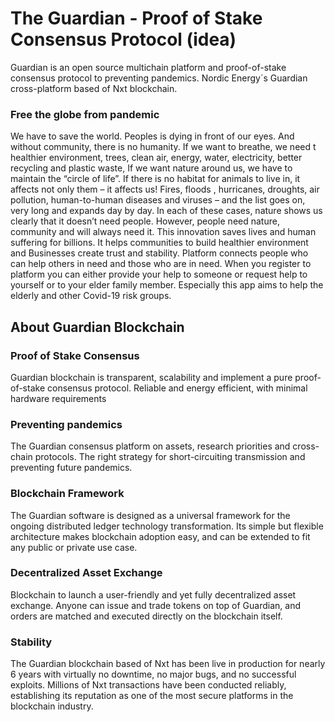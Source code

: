 # The Guardian - Proof of Stake Consensus Protocol (idea)

Guardian is an open source multichain platform and proof-of-stake consensus protocol to preventing pandemics. Nordic Energy´s Guardian cross-platform based of Nxt blockchain.


### Free the globe from pandemic

We have to save the world. Peoples is dying in front of our eyes. And without community, there is no humanity. If we want to breathe, we need t healthier environment, trees, clean air, energy, water, electricity, better recycling and plastic waste, If we want nature around us, we have to maintain the “circle of life”. If there is no habitat for animals to live in, it affects not only them – it affects us! Fires, floods , hurricanes, droughts, air pollution, human-to-human diseases and viruses – and the list goes on, very long and expands day by day. In each of these cases, nature shows us clearly that it doesn’t need people. However, people need nature, community and will always need it.
This innovation saves lives and human suffering for billions. It helps communities to build healthier environment and Businesses create trust and stability. 
Platform connects people who can help others in need and those who are in need. When you register to platform you can either provide your help to someone or request help to yourself or to your elder family member. Especially this app aims to help the elderly and other Covid-19 risk groups.



## About Guardian Blockchain


### Proof of Stake Consensus

Guardian blockchain is transparent, scalability and implement a pure proof-of-stake consensus protocol. Reliable and energy efficient, with minimal hardware requirements


### Preventing pandemics

The Guardian consensus platform on assets, research priorities and cross-chain protocols. The right strategy for short-circuiting transmission and preventing future pandemics.


### Blockchain Framework

The Guardian software is designed as a universal framework for the ongoing distributed ledger technology transformation. Its simple but flexible architecture makes blockchain adoption easy, and can be extended to fit any public or private use case.


### Decentralized Asset Exchange

Blockchain to launch a user-friendly and yet fully decentralized asset exchange. Anyone can issue and trade tokens on top of Guardian, and orders are matched and executed directly on the blockchain itself.


### Stability

The Guardian blockchain based of Nxt has been live in production for nearly 6 years with virtually no downtime, no major bugs, and no successful exploits. Millions of Nxt transactions have been conducted reliably, establishing its reputation as one of the most secure platforms in the blockchain industry.

